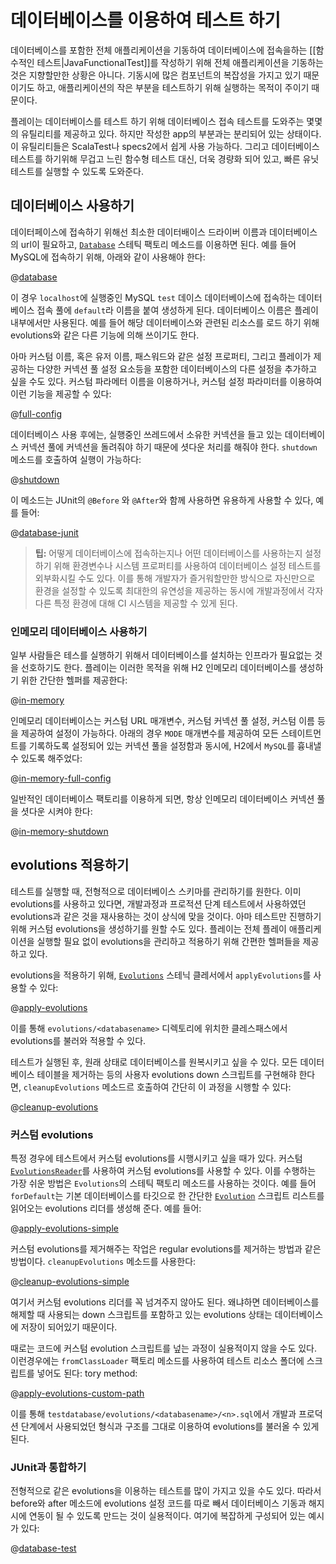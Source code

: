 # 데이터베이스를 이용하여 테스트 하기

데이터베이스를 포함한 전체 애플리케이션을 기동하여 데이터베이스에 접속을하는 [[함수적인 테스트|JavaFunctionalTest]]를 작성하기 위해 전체 애플리케이션을 기동하는 것은 지향할만한 상황은 아니다. 기동시에 많은 컴포넌트의 복잡성을 가지고 있기 때문이기도 하고, 애플리케이션의 작은 부분을 테스트하기 위해 실행하는 목적이 주이기 때문이다.

플레이는 데이터베이스를 테스트 하기 위해 데이터베이스 접속 테스트를 도와주는 몇몇의 유틸리티를 제공하고 있다. 하지만 작성한 app의 부분과는 분리되어 있는 상태이다. 이 유틸리티들은 ScalaTest나 specs2에서 쉽게 사용 가능하다. 그리고 데이터베이스 테스트를 하기위해 무겁고 느린 함수형 테스트 대신, 더욱 경량화 되어 있고, 빠른 유닛 테스트를 실행할 수 있도록 도와준다.

## 데이터베이스 사용하기

데이터페이스에 접속하기 위해선 최소한 데이터배이스 드라이버 이름과 데이터베이스의 url이 필요하고, [`Database`](api/java/play/db/Database.html) 스테틱 팩토리 메소드를 이용하면 된다. 예를 들어 MySQL에 접속하기 위해, 아래와 같이 사용해야 한다:

@[database](code/javaguide/tests/JavaTestingWithDatabases.java)

이 경우 `localhost`에 실행중인 MySQL `test` 데이스 데이터베이스에 접속하는 데이터베이스 접속 풀에 `default`라 이름을 붙여 생성하게 된다. 데이터베이스 이름은 플레이 내부에서만 사용된다. 예를 들어 해당 데이터베이스와 관련된 리소스를 로드 하기 위해 evolutions와 같은 다른 기능에 의해 쓰이기도 한다.

아마 커스텀 이름, 혹은 유저 이름, 패스워드와 같은 설정 프로퍼티, 그리고 플레이가 제공하는 다양한 커넥션 풀 설정 요소등을 포함한 데이터베이스의 다른 설정을 추가하고 싶을 수도 있다. 커스텀 파라메터 이름을 이용하거나, 커스텀 설정 파라미터를 이용하여 이런 기능을 제공할 수 있다:

@[full-config](code/javaguide/tests/JavaTestingWithDatabases.java)

데이터베이스 사용 후에는, 실행중인 쓰레드에서 소유한 커넥션을 들고 있는 데이터베이스 커넥션 풀에 커넥션을 돌려줘야 하기 때문에 셧다운 처리를 해줘야 한다. `shutdown` 메소드를 호출하여 실행이 가능하다:

@[shutdown](code/javaguide/tests/JavaTestingWithDatabases.java)

이 메소드는 JUnit의 `@Before` 와 `@After`와 함께 사용하면 유용하게 사용할 수 있다, 예를 들어:

@[database-junit](code/javaguide/tests/JavaTestingWithDatabases.java)

> **팁:** 어떻게 데이터베이스에 접속하는지나 어떤 데이터베이스를 사용하는지 설정하기 위해 환경변수나 시스템 프로퍼티를 사용하여 데이터베이스 설정 테스트를 외부화시킬 수도 있다. 이를 통해 개발자가 즐거워할만한 방식으로 자신만으로 환경을 설정할 수 있도록 최대한의 유연성을 제공하는 동시에 개발과정에서 각자 다른 특정 환경에 대해 CI 시스템을 제공할 수 있게 된다.

### 인메모리 데이터베이스 사용하기

일부 사람들은 테스를 실행하기 위해서 데이터베이스를 설치하는 인프라가 필요없는 것을 선호하기도 한다. 플레이는 이러한 목적을 위해 H2 인메모리 데이터베이스를 생성하기 위한 간단한 헬퍼를 제공한다:

@[in-memory](code/javaguide/tests/JavaTestingWithDatabases.java)

인메모리 데이터베이스는 커스텀 URL 매개변수, 커스텀 커넥션 풀 설정, 커스텀 이름 등을 제공하여 설정이 가능하다. 아래의 경우 `MODE` 매개변수를 제공하여 모든 스테이트먼트를 기록하도록 설정되어 있는 커넥션 풀을 설정함과 동시에,  H2에서 `MySQL`를 흉내낼 수 있도록 해주었다:

@[in-memory-full-config](code/javaguide/tests/JavaTestingWithDatabases.java)

일반적인 데이터베이스 팩토리를 이용하게 되면, 항상 인메모리 데이터베이스 커넥션 풀을 셧다운 시켜야 한다:

@[in-memory-shutdown](code/javaguide/tests/JavaTestingWithDatabases.java)

## evolutions 적용하기

테스트를 실행할 때, 전형적으로 데이터베이스 스키마를 관리하기를 원한다. 이미 evolutions를 사용하고 있다면, 개발과정과 프로적션 단계 테스트에서 사용하였던 evolutions과 같은 것을 재사용하는 것이 상식에 맞을 것이다. 아마 테스트만 진행하기 위해 커스텀 evolutions을 생성하기를 원할 수도 있다. 플레이는 전체 플레이 애플리케이션을 실행할 필요 없이 evolutions을 관리하고 적용하기 위해 간편한 헬퍼들을 제공하고 있다.

evolutions을 적용하기 위해, [`Evolutions`](api/java/play/db/evolutions/Evolutions.html) 스테닉 클레서에서 `applyEvolutions`를 사용할 수 있다:

@[apply-evolutions](code/javaguide/tests/JavaTestingWithDatabases.java)

이를 통해 `evolutions/<databasename>` 디렉토리에 위치한 클레스패스에서 evolutions를 불러와 적용할 수 있다.

테스트가 실행된 후, 원래 상태로 데이터베이스를 원복시키고 싶을 수 있다. 모든 데이터베이스 테이블을 제거하는 등의 사용자 evolutions down 스크립트를 구현해햐 한다면, `cleanupEvolutions` 메소드르 호출하여 간단히 이 과정을 시행할 수 있다:  

@[cleanup-evolutions](code/javaguide/tests/JavaTestingWithDatabases.java)

### 커스텀 evolutions

특정 경우에 테스트에서 커스텀 evolutions를 시행시키고 싶을 때가 있다. 커스텀 [`EvolutionsReader`](api/java/play/db/evolutions/EvolutionsReader.html)를 사용하여 커스텀 evolutions를 사용할 수 있다. 이를 수행하는 가장 쉬운 방법은 `Evolutions`의 스테틱 팩토리 메소드를 사용하는 것이다. 예를 들어 `forDefault`는 기본 데이터베이스를 타깃으로 한 간단한 [`Evolution`](api/java/play/db/evolutions/Evolution.html) 스크립트 리스트를 읽어오는 evolutions 리더를 생성해 준다. 예를 들어:

@[apply-evolutions-simple](code/javaguide/tests/JavaTestingWithDatabases.java)

커스텀 evolutions를 제거해주는 작업은 regular evolutions를 제거하는 방법과 같은 방법이다. `cleanupEvolutions` 메소드를 사용한다:

@[cleanup-evolutions-simple](code/javaguide/tests/JavaTestingWithDatabases.java)

여기서 커스텀 evolutions 리더를 꼭 넘겨주지 않아도 된다. 왜냐하면 데이터베이스를 해제할 때 사용되는 down 스크립트를 포함하고 있는 evolutions 상태는 데이터베이스에 저장이 되어있기 때문이다. 

때로는 코드에 커스텀 evolution 스크립트를 넢는 과정이 실용적이지 않을 수도 있다. 이런경우에는 `fromClassLoader` 팩토리 메소드를 사용하여 테스트 리소스 폴더에 스크립트를 넣어도 된다: tory method:

@[apply-evolutions-custom-path](code/javaguide/tests/JavaTestingWithDatabases.java)

이를 통해 `testdatabase/evolutions/<databasename>/<n>.sql`에서 개발과 프로덕션 단계에서 사용되었던 형식과 구조를 그대로 이용하여 evolutions를 불러올 수 있게 된다. 

### JUnit과 통합하기

전형적으로 같은 evolutions을 이용하는 테스트를 많이 가지고 있을 수도 있다. 따라서 before와 after 메소드에 evolutions 설정 코드를 따로 빼서 데이터베이스 기동과 해지시에 연동이 될 수 있도록 만드는 것이 실용적이다. 여기에 복잡하게 구성되어 있는 예시가 있다:

@[database-test](code/javaguide/tests/DatabaseTest.java)
